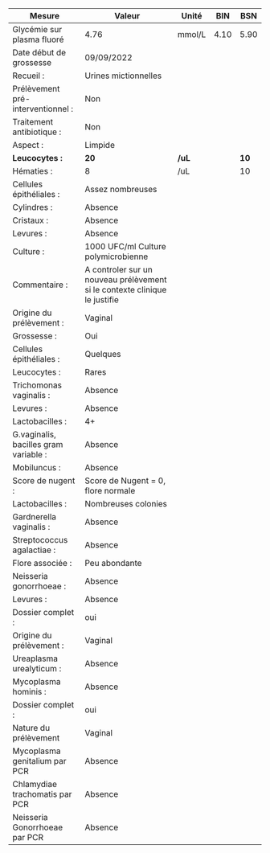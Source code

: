 |                Mesure               |                                  Valeur                                  | Unité | BIN|  BSN |
|-------------------------------------|--------------------------------------------------------------------------|-------|----|------|
|      Glycémie sur plasma fluoré     |                                   4.76                                   | mmol/L|4.10| 5.90 |
|       Date début de grossesse       |                                09/09/2022                                |       |    |      |
|              Recueil :              |                           Urines mictionnelles                           |       |    |      |
|  Prélèvement pré-interventionnel :  |                                    Non                                   |       |    |      |
|      Traitement antibiotique :      |                                    Non                                   |       |    |      |
|               Aspect :              |                                  Limpide                                 |       |    |      |
|           **Leucocytes :**          |                                  **20**                                  |**/uL**|    |**10**|
|              Hématies :             |                                     8                                    |  /uL  |    |  10  |
|       Cellules épithéliales :       |                             Assez nombreuses                             |       |    |      |
|             Cylindres :             |                                  Absence                                 |       |    |      |
|              Cristaux :             |                                  Absence                                 |       |    |      |
|              Levures :              |                                  Absence                                 |       |    |      |
|              Culture :              |                    1000 UFC/ml Culture polymicrobienne                   |       |    |      |
|            Commentaire :            |A controler sur un nouveau prélèvement si le contexte clinique le justifie|       |    |      |
|       Origine du prélèvement :      |                                  Vaginal                                 |       |    |      |
|             Grossesse :             |                                    Oui                                   |       |    |      |
|       Cellules épithéliales :       |                               Quelques                                   |       |    |      |
|             Leucocytes :            |                               Rares                                      |       |    |      |
|       Trichomonas vaginalis :       |                                  Absence                                 |       |    |      |
|              Levures :              |                                  Absence                                 |       |    |      |
|           Lactobacilles :           |                                    4+                                    |       |    |      |
|G.vaginalis, bacilles gram variable :|                                  Absence                                 |       |    |      |
|             Mobiluncus :            |                                  Absence                                 |       |    |      |
|          Score de nugent :          |                    Score de Nugent = 0, flore normale                    |       |    |      |
|           Lactobacilles :           |                            Nombreuses colonies                           |       |    |      |
|       Gardnerella vaginalis :       |                                  Absence                                 |       |    |      |
|      Streptococcus agalactiae :     |                                  Absence                                 |       |    |      |
|           Flore associée :          |                               Peu abondante                              |       |    |      |
|       Neisseria gonorrhoeae :       |                                  Absence                                 |       |    |      |
|              Levures :              |                                  Absence                                 |       |    |      |
|          Dossier complet :          |                                    oui                                   |       |    |      |
|       Origine du prélèvement :      |                                  Vaginal                                 |       |    |      |
|       Ureaplasma urealyticum :      |                                  Absence                                 |       |    |      |
|         Mycoplasma hominis :        |                                  Absence                                 |       |    |      |
|          Dossier complet :          |                                    oui                                   |       |    |      |
|        Nature du prélèvement        |                                  Vaginal                                 |       |    |      |
|    Mycoplasma genitalium par PCR    |                                  Absence                                 |       |    |      |
|    Chlamydiae trachomatis par PCR   |                                  Absence                                 |       |    |      |
|    Neisseria Gonorrhoeae par PCR    |                                  Absence                                 |       |    |      |